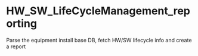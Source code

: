 # HW_SW_LifeCycleManagement_reporting
Parse the equipment install base DB, fetch HW/SW lifecycle info and create a report
